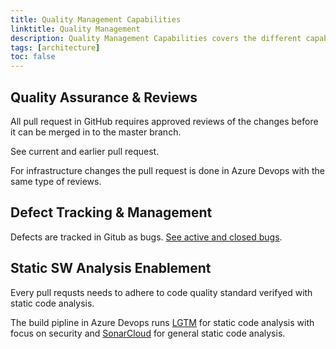 ```yaml
---
title: Quality Management Capabilities
linktitle: Quality Management
description: Quality Management Capabilities covers the different capabilities to mange the project.
tags: [architecture]
toc: false
---
```



## Quality Assurance & Reviews

All pull request in GitHub requires approved reviews of the changes before it can be merged in to the master branch.

See current and earlier pull request.

For infrastructure changes the pull request is done in Azure Devops with the same type of reviews.

## Defect Tracking & Management

Defects are tracked in Gitub as bugs. [See active and closed bugs](https://github.com/Altinn/altinn-studio/issues?q=is%3Aopen+is%3Aissue+label%3Akind%2Fbug).

## Static SW Analysis Enablement

Every pull requsts needs to adhere to code quality standard verifyed with static code analysis.

The build pipline in Azure Devops runs [LGTM](https://github.com/marketplace/lgtm) for static code analysis with focus on security and
[SonarCloud](https://github.com/apps/sonarcloud) for general static code analysis.
